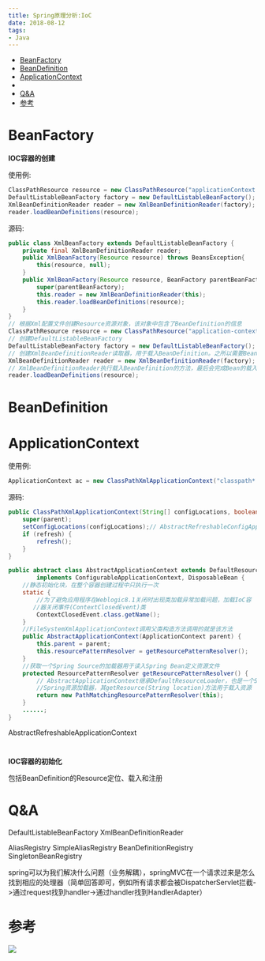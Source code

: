```yaml
---
title: Spring原理分析:IoC
date: 2018-08-12
tags:
- Java
---
```

<!-- TOC -->

- [BeanFactory](#beanfactory)
- [BeanDefinition](#beandefinition)
- [ApplicationContext](#applicationcontext)
- [](#)
- [Q&A](#qa)
- [参考](#参考)

<!-- /TOC -->

# BeanFactory

**IOC容器的创建**

使用例:
```Java
ClassPathResource resource = new ClassPathResource("applicationContext.xml");
DefaultListableBeanFactory factory = new DefaultListableBeanFactory();
XmlBeanDefinitionReader reader = new XmlBeanDefinitionReader(factory);
reader.loadBeanDefinitions(resource);
```

源码:
```Java
public class XmlBeanFactory extends DefaultListableBeanFactory {
    private final XmlBeanDefinitionReader reader;
    public XmlBeanFactory(Resource resource) throws BeansException{
        this(resource, null);
    }
    public XmlBeanFactory(Resource resource, BeanFactory parentBeanFactory) throws BeansException{
        super(parentBeanFactory);
        this.reader = new XmlBeanDefinitionReader(this);
        this.reader.loadBeanDefinitions(resource);
    }
}
// 根据Xml配置文件创建Resource资源对象，该对象中包含了BeanDefinition的信息
ClassPathResource resource = new ClassPathResource("application-context.xml");
// 创建DefaultListableBeanFactory
DefaultListableBeanFactory factory = new DefaultListableBeanFactory();
// 创建XmlBeanDefinitionReader读取器，用于载入BeanDefinition。之所以需要BeanFactory作为参数，是因为会将读取的信息回调配置给factory
XmlBeanDefinitionReader reader = new XmlBeanDefinitionReader(factory);
// XmlBeanDefinitionReader执行载入BeanDefinition的方法，最后会完成Bean的载入和注册。完成后Bean就成功的放置到IOC容器当中，以后我们就可以从中取得Bean来使用
reader.loadBeanDefinitions(resource);
```
# BeanDefinition

# ApplicationContext

使用例:
```Java
ApplicationContext ac = new ClassPathXmlApplicationContext("classpath*:applicationContext.xml");
```

源码:
```Java
public ClassPathXmlApplicationContext(String[] configLocations, boolean refresh, @Nullable ApplicationContext parent) throws BeansException {
    super(parent);
    setConfigLocations(configLocations);// AbstractRefreshableConfigApplicationContext的方法,设置Bean定义资源文件的定位路径
    if (refresh) {
        refresh();
    }
}

public abstract class AbstractApplicationContext extends DefaultResourceLoader
        implements ConfigurableApplicationContext, DisposableBean {
    //静态初始化块，在整个容器创建过程中只执行一次
    static {
        //为了避免应用程序在Weblogic8.1关闭时出现类加载异常加载问题，加载IoC容
       //器关闭事件(ContextClosedEvent)类
        ContextClosedEvent.class.getName();
    }
    //FileSystemXmlApplicationContext调用父类构造方法调用的就是该方法
    public AbstractApplicationContext(ApplicationContext parent) {
        this.parent = parent;
        this.resourcePatternResolver = getResourcePatternResolver();
    }
    //获取一个Spring Source的加载器用于读入Spring Bean定义资源文件
    protected ResourcePatternResolver getResourcePatternResolver() {
        // AbstractApplicationContext继承DefaultResourceLoader，也是一个S
        //Spring资源加载器，其getResource(String location)方法用于载入资源
        return new PathMatchingResourcePatternResolver(this);
    }
    ......;
}
```

AbstractRefreshableApplicationContext


# 

**IOC容器的初始化**


包括BeanDefinition的Resource定位、载入和注册






# Q&A

DefaultListableBeanFactory
XmlBeanDefinitionReader


AliasRegistry
SimpleAliasRegistry
BeanDefinitionRegistry
SingletonBeanRegistry


spring可以为我们解决什么问题（业务解耦），springMVC在一个请求过来是怎么找到相应的处理器（简单回答即可，例如所有请求都会被DispatcherServlet拦截->通过request找到handler->通过handler找到HandlerAdapter）

# 参考

[![](https://static.segmentfault.com/v-5b1df2a7/global/img/creativecommons-cc.svg)](https://creativecommons.org/licenses/by-nc-nd/4.0/)